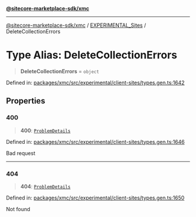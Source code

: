 [**@sitecore-marketplace-sdk/xmc**](../../../../README.md)

***

[@sitecore-marketplace-sdk/xmc](../../../../README.md) / [EXPERIMENTAL\_Sites](../README.md) / DeleteCollectionErrors

# Type Alias: DeleteCollectionErrors

> **DeleteCollectionErrors** = `object`

Defined in: [packages/xmc/src/experimental/client-sites/types.gen.ts:1642](https://github.com/Sitecore/marketplace-sdk/blob/main/packages/xmc/src/experimental/client-sites/types.gen.ts#L1642)

## Properties

### 400

> **400**: [`ProblemDetails`](ProblemDetails.md)

Defined in: [packages/xmc/src/experimental/client-sites/types.gen.ts:1646](https://github.com/Sitecore/marketplace-sdk/blob/main/packages/xmc/src/experimental/client-sites/types.gen.ts#L1646)

Bad request

***

### 404

> **404**: [`ProblemDetails`](ProblemDetails.md)

Defined in: [packages/xmc/src/experimental/client-sites/types.gen.ts:1650](https://github.com/Sitecore/marketplace-sdk/blob/main/packages/xmc/src/experimental/client-sites/types.gen.ts#L1650)

Not found
